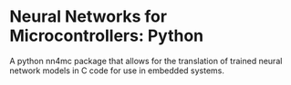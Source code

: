 # Neural Networks for Microcontrollers: Python

A python nn4mc package that allows for the translation of trained neural network models in C code for use in embedded systems. 
